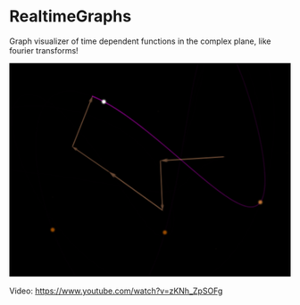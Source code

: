 # RealtimeGraphs

Graph visualizer of time dependent functions in the complex plane, like fourier transforms!

![Alt text](/demo/img.png?raw=true "asd")

Video: https://www.youtube.com/watch?v=zKNh_ZpSOFg
